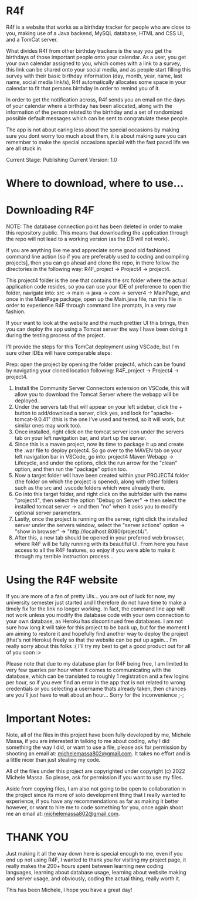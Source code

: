 # R4f
R4f is a website that works as a birthday tracker for people who are close to you, making use of a Java backend, MySQL database, HTML and CSS UI, and a TomCat server. 

What divides R4f from other birthday trackers is the way you get the birthdays of those important people onto your calendar. As a user, you get your own calendar assigned to you, which comes with a link to a survey, this link can be shared onto your social media, and as people start filling this survey with their basic birthday information (day, month, year, name, last name, social media link/s), R4f automatically allocates some space in your calendar to fit that persons birthday in order to remind you of it.

In order to get the notification across, R4f sends you an email on the days of your calendar where a birthday has been allocated, along with the information of the person related to the birthday and a set of randomized possible default messages which can be sent to congratulate these people.

The app is not about caring less about the special occasions by making sure you dont worry too much about them, it is about making sure you can remember to make the special occasions special with the fast paced life we are all stuck in.


Current Stage: Publishing
Current Version: 1.0

# Where to download, where to use...

# Downloading R4F

NOTE: The database connection point has been deleted in order to make this repository public. This means that downloading the application through the repo will not lead to a working version (as the DB will not work).

If you are anything like me and appreciate some good old fashioned command line action [so if you are preferably used to coding and compiling projects], then you can go ahead and clone the repo, in there follow the directories in the following way: R4F_project -> Project4 -> project4.

This project4 folder is the one that contains the src folder where the actual application code resides, so you can use your IDE of preference to open the folder, navigate into: src -> main -> java -> com -> server4 -> MainPage, and once in the MainPage package, open up the Main.java file, run this file in order to experience R4F through command line prompts, in a very raw fashion.

If your want to look at the website and the much prettier UI this brings, then you can deploy the app using a Tomcat server the way I have been doing it during the testing process of the project.

I'll provide the steps for this TomCat deployment using VSCode, but I'm sure other IDEs will have comparable steps:

Prep: open the project by opening the folder project4, which can be found by navigating your cloned location following: R4F_project -> Project4 -> project4.

1. Install the Community Server Connectors extension on VSCode, this will allow you to download the Tomcat Server where the webapp will be deployed.
2. Under the servers tab that will appear on your left sidebar, click the + button to add/download a server, click yes, and look for "apache-tomcat-9.0.41" (this is the one I've used and tested, so it will work, but similar ones may work too).
3. Once installed, right click on the tomcat server icon under the servers tab on your left navigation bar, and start up the server.
4. Since this is a maven project, now its time to package it up and create the .war file to deploy project4. So go over to the MAVEN tab on your left navigation bar in VSCode, go into: project4 Maven Webapp -> Lifecycle, and under the options, click the run arrow for the "clean" option, and then run the "package" option too.
5. Now a target folder will have been created within your PROJECT4 folder (the folder on which the project is opened), along with other folders such as the src and .vscode folders which were already there.
6. Go into this target folder, and right click on the subfolder with the name "project4", then select the option "Debug on Server" -> then select the installed tomcat server -> and then "no" when it asks you to modify optional server parameters.
7. Lastly, once the project is running on the server, right click the installed server under the servers window, select the "server actions" option -> "show in browser" -> "http://localhost:8080/project4/".
8. After this, a new tab should be opened in your preferred web browser, where R4F will be fully running with its beautiful UI. From here you have access to all the R4F features, so enjoy if you were able to make it through my terrible instruction process...


# Using the R4F website

If you are more of a fan of pretty UIs... you are out of luck for now, my university semester just started and I therefore do not have time to make a timely fix for the link no longer working. In fact, the command line app will not work unless you modify the database code with your own connection to your own database, as Heroku has discontinued free databases. I am not sure how long it will take for this project to be back up, but for the moment I am aiming to restore it and hopefully find another way to deploy the project (that's not Heroku) freely so that the website can be put up again... I'm really sorry about this folks :( I'll try my best to get a good product out for all of you soon :>

Please note that due to my database plan for R4F being free, I am limited to very few queries per hour when it comes to communicating with the database, which can be translated to roughly 1 registration and a few logins per hour, so if you ever find an error in the app that is not related to wrong credentials or you selecting a username thats already taken, then chances are you'll just have to wait about an hour... Sorry for the inconvenience ;-;


# Important Notes:

Note, all of the files in this project have been fully developed by me, Michele Massa, if you are interested in talking to me about coding, why I did something the way I did, or want to use a file, please ask for permission by shooting an email at: michelemassa802@gmail.com. It takes no effort and is a little nicer than just stealing my code. 

All of the files under this project are copyrighted under copyright (c) 2022 Michele Massa. So please, ask for permission if you want to use my files.

Aside from copying files, I am also not going to be open to collaboration in the project since its more of solo development thing that I really wanted to experience, if you have any recommendations as far as making it better however, or want to hire me to code something for you, once again shoot me an email at: michelemassa802@gmail.com.

# THANK YOU

Just making it all the way down here is special enough to me, even if you end up not using R4F, I wanted to thank you for visiting my project page, it really makes the 200+ hours spent between learning new coding languages, learning about database usage, learning about website making and server usage, and obviously, coding the actual thing, really worth it.

This has been Michele, I hope you have a great day!
